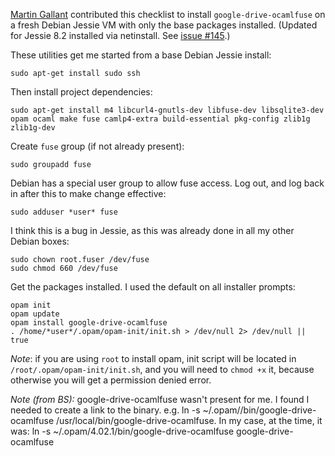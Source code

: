 [Martin Gallant](https://plus.google.com/u/0/106520267009287985667) contributed this checklist to install `google-drive-ocamlfuse` on a fresh Debian Jessie VM with only the base packages installed. (Updated for Jessie 8.2 installed via netinstall. See [issue #145](https://github.com/astrada/google-drive-ocamlfuse/issues/145).)

These utilities get me started from a base Debian Jessie install:

    sudo apt-get install sudo ssh

Then install project dependencies:

    sudo apt-get install m4 libcurl4-gnutls-dev libfuse-dev libsqlite3-dev opam ocaml make fuse camlp4-extra build-essential pkg-config zlib1g zlib1g-dev

Create `fuse` group (if not already present):

    sudo groupadd fuse

Debian has a special user group to allow fuse access. Log out, and log back in after this to make change effective:

    sudo adduser *user* fuse

I think this is a bug in Jessie, as this was already done in all my other Debian boxes:

    sudo chown root.fuser /dev/fuse
    sudo chmod 660 /dev/fuse

Get the packages installed. I used the default on all installer prompts:

    opam init
    opam update
    opam install google-drive-ocamlfuse
    . /home/*user*/.opam/opam-init/init.sh > /dev/null 2> /dev/null || true

*Note*: if you are using `root` to install opam, init script will be located in `/root/.opam/opam-init/init.sh`, and you will need to `chmod +x` it, because otherwise you will get a permission denied error.

*Note (from BS):* google-drive-ocamlfuse wasn't present for me. I found I needed to create a link to the binary. e.g. ln -s ~/.opam/<version>/bin/google-drive-ocamlfuse /usr/local/bin/google-drive-ocamlfuse. In my case, at the time, it was: ln -s ~/.opam/4.02.1/bin/google-drive-ocamlfuse google-drive-ocamlfuse